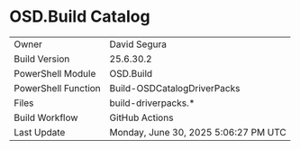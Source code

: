 ﻿# OSD.Build Catalog

| | |
|-|-|
| Owner | David Segura |
| Build Version | 25.6.30.2 |
| PowerShell Module | OSD.Build |
| PowerShell Function | Build-OSDCatalogDriverPacks |
| Files | build-driverpacks.* |
| Build Workflow | GitHub Actions |
| Last Update | Monday, June 30, 2025 5:06:27 PM UTC |
